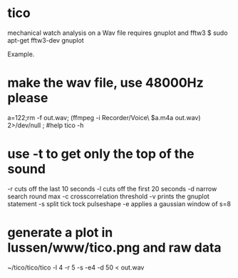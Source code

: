 # tico
mechanical watch analysis  on a Wav file
requires gnuplot and fftw3
$ sudo apt-get fftw3-dev gnuplot

Example.
# make the wav file, use 48000Hz please
a=122;rm -f out.wav; (ffmpeg  -i Recorder/Voice\ $a.m4a out.wav) 2>/dev/null ; 
#help
tico -h
# use -t to get only the top of the sound
-r cuts off the last 10 seconds
-l cuts off the first 20 seconds
-d narrow search round max
-c crosscorrelation threshold
-v prints the gnuplot statement
-s split tick tock pulseshape
-e applies a gaussian window of s=8 

# generate a plot in lussen/www/tico.png and raw data
~/tico/tico/tico -l 4 -r 5 -s -e4 -d 50 < out.wav 


